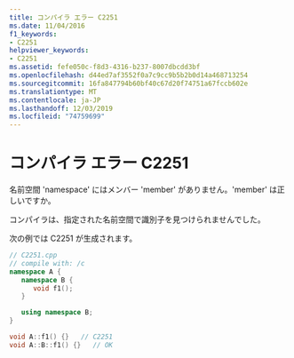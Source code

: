 ```yaml
---
title: コンパイラ エラー C2251
ms.date: 11/04/2016
f1_keywords:
- C2251
helpviewer_keywords:
- C2251
ms.assetid: fefe050c-f8d3-4316-b237-8007dbcdd3bf
ms.openlocfilehash: d44ed7af3552f0a7c9cc9b5b2b0d14a468713254
ms.sourcegitcommit: 16fa847794b60bf40c67d20f74751a67fccb602e
ms.translationtype: MT
ms.contentlocale: ja-JP
ms.lasthandoff: 12/03/2019
ms.locfileid: "74759699"
---
```

# <a name="compiler-error-c2251"></a>コンパイラ エラー C2251

名前空間 'namespace' にはメンバー 'member' がありません。'member' は正しいですか。

コンパイラは、指定された名前空間で識別子を見つけられませんでした。

次の例では C2251 が生成されます。

```cpp
// C2251.cpp
// compile with: /c
namespace A {
   namespace B {
      void f1();
   }

   using namespace B;
}

void A::f1() {}   // C2251
void A::B::f1() {}   // OK
```
